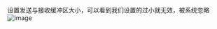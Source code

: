 设置发送与接收缓冲区大小，可以看到我们设置的过小就无效，被系统忽略
![image](https://github.com/boxin6/Webserver/blob/main/study/img_folder/Snipaste_2023-09-24_10-07-03)
